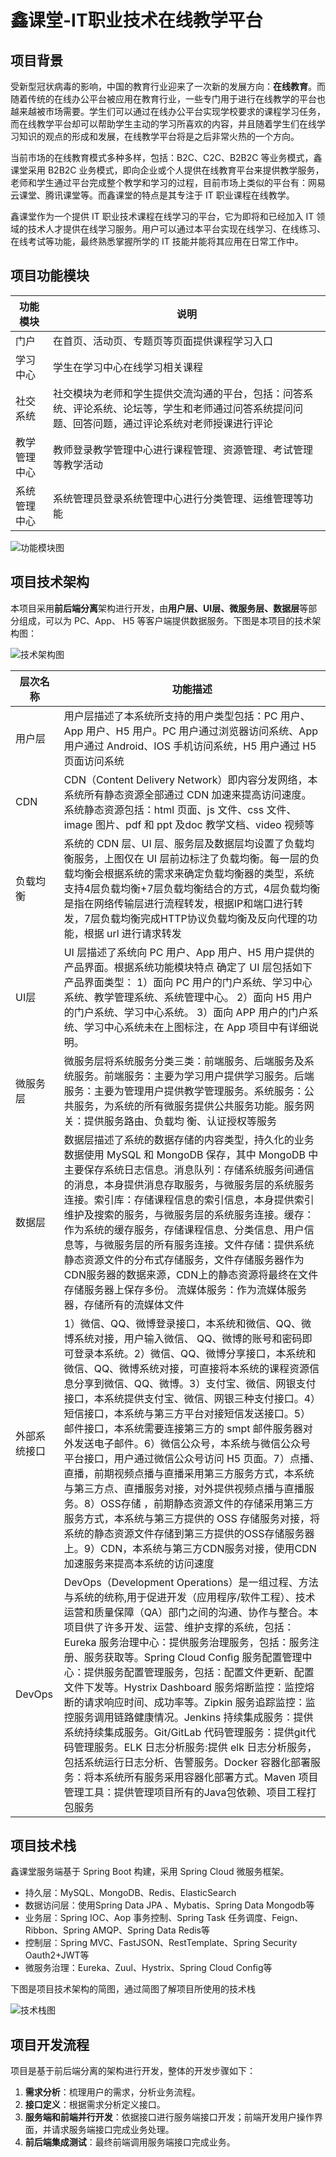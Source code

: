 # 鑫课堂-IT职业技术在线教学平台

## 项目背景

受新型冠状病毒的影响，中国的教育行业迎来了一次新的发展方向：**在线教育**。而随着传统的在线办公平台被应用在教育行业，一些专门用于进行在线教学的平台也越来越被市场需要。学生们可以通过在线办公平台实现学校要求的课程学习任务，而在线教学平台却可以帮助学生主动的学习所喜欢的内容，并且随着学生们在线学习知识的观点的形成和发展，在线教学平台将是之后非常火热的一个方向。

当前市场的在线教育模式多种多样，包括：B2C、C2C、B2B2C 等业务模式，鑫课堂采用 B2B2C 业务模式，即向企业或个人提供在线教育平台来提供教学服务，老师和学生通过平台完成整个教学和学习的过程，目前市场上类似的平台有：网易云课堂、腾讯课堂等。而鑫课堂的特点是其专注于 IT 职业课程在线教学。

鑫课堂作为一个提供 IT 职业技术课程在线学习的平台，它为即将和已经加入 IT 领域的技术人才提供在线学习服务。用户可以通过本平台实现在线学习、在线练习、在线考试等功能，最终熟悉掌握所学的 IT 技能并能将其应用在日常工作中。

## 项目功能模块

| 功能模块 | 说明 |
| --- | --- |
| 门户 | 在首页、活动页、专题页等页面提供课程学习入口 |
| 学习中心 | 学生在学习中心在线学习相关课程 |
| 社交系统 | 社交模块为老师和学生提供交流沟通的平台，包括：问答系统、评论系统、论坛等，学生和老师通过问答系统提问问题、回答问题，通过评论系统对老师授课进行评论 |
| 教学管理中心 | 教师登录教学管理中心进行课程管理、资源管理、考试管理等教学活动 |
| 系统管理中心 | 系统管理员登录系统管理中心进行分类管理、运维管理等功能 |

![功能模块图](/images/功能模块图.png)

## 项目技术架构

本项目采用**前后端分离**架构进行开发，由**用户层、UI层、微服务层、数据层**等部分组成，可以为 PC、App、 H5 等客户端提供数据服务。下图是本项目的技术架构图：

![技术架构图](/images/技术架构图.png)

| 层次名称 | 功能描述 |
| --- | --- |
| 用户层 | 用户层描述了本系统所支持的用户类型包括：PC 用户、App 用户、H5 用户。PC 用户通过浏览器访问系统、App 用户通过 Android、IOS 手机访问系统，H5 用户通过 H5 页面访问系统 |
| CDN | CDN（Content Delivery Network）即内容分发网络，本系统所有静态资源全部通过 CDN 加速来提高访问速度。系统静态资源包括：html 页面、js 文件、css 文件、image 图片、pdf 和 ppt 及doc 教学文档、video 视频等 |
| 负载均衡 | 系统的 CDN 层、UI 层、服务层及数据层均设置了负载均衡服务，上图仅在 UI 层前边标注了负载均衡。每一层的负载均衡会根据系统的需求来确定负载均衡器的类型，系统支持4层负载均衡+7层负载均衡结合的方式，4层负载均衡是指在网络传输层进行流程转发，根据IP和端口进行转发，7层负载均衡完成HTTP协议负载均衡及反向代理的功能，根据 url 进行请求转发 |
| UI层 | UI 层描述了系统向 PC 用户、App 用户、H5 用户提供的产品界面。根据系统功能模块特点 确定了 UI 层包括如下产品界面类型： 1）面向 PC 用户的门户系统、学习中心系统、教学管理系统、系统管理中心。 2）面向 H5 用户的门户系统、学习中心系统。 3）面向 APP 用户的门户系统、学习中心系统未在上图标注，在 App 项目中有详细说明。 |
| 微服务层 | 微服务层将系统服务分类三类：前端服务、后端服务及系统服务。前端服务：主要为学习用户提供学习服务。后端服务：主要为管理用户提供教学管理服务。系统服务：公共服务，为系统的所有微服务提供公共服务功能。服务网关：提供服务路由、负载均 衡、认证授权等服务 |
| 数据层 | 数据层描述了系统的数据存储的内容类型，持久化的业务数据使用 MySQL 和 MongoDB 保存，其中 MongoDB 中主要保存系统日志信息。消息队列：存储系统服务间通信的消息，本身提供消息存取服务，与微服务层的系统服务连接。索引库：存储课程信息的索引信息，本身提供索引维护及搜索的服务，与微服务层的系统服务连接。缓存：作为系统的缓存服务，存储课程信息、分类信息、用户信息等，与微服务层的所有服务连接。文件存储：提供系统静态资源文件的分布式存储服务，文件存储服务器作为CDN服务器的数据来源，CDN上的静态资源将最终在文件存储服务器上保存多份。 流媒体服务：作为流媒体服务器，存储所有的流媒体文件 |
| 外部系统接口 | 1）微信、QQ、微博登录接口，本系统和微信、QQ、微博系统对接，用户输入微信、 QQ、微博的账号和密码即可登录本系统。2）微信、QQ、微博分享接口，本系统和微信、QQ、微博系统对接，可直接将本系统的课程资源信息分享到微信、QQ、微博。3）支付宝、微信、网银支付接口，本系统提供支付宝、微信、网银三种支付接口。4）短信接口，本系统与第三方平台对接短信发送接口。5）邮件接口，本系统需要连接第三方的 smpt 邮件服务器对外发送电子邮件。6）微信公众号，本系统与微信公众号平台接口，用户通过微信公众号访问 H5 页面。7）点播、直播，前期视频点播与直播采用第三方服务方式，本系统与第三方点、直播服务对接，对外提供视频点播与直播服务。8）OSS存储 ，前期静态资源文件的存储采用第三方服务方式，本系统与第三方提供的 OSS 存储服务对接，将系统的静态资源文件存储到第三方提供的OSS存储服务器上。9）CDN，本系统与第三方CDN服务对接，使用CDN加速服务来提高本系统的访问速度 |
| DevOps | DevOps（Development Operations）是一组过程、方法与系统的统称,用于促进开发（应用程序/软件工程）、技术运营和质量保障（QA）部门之间的沟通、协作与整合。本项目供了许多开发、运营、维护支撑的系统，包括：Eureka 服务治理中心：提供服务治理服务，包括：服务注册、服务获取等。Spring Cloud Conﬁg 服务配置管理中心：提供服务配置管理服务，包括：配置文件更新、配置文件下发等。Hystrix Dashboard 服务熔断监控：监控熔断的请求响应时间、成功率等。Zipkin 服务追踪监控：监控服务调用链路健康情况。Jenkins 持续集成服务：提供系统持续集成服务。Git/GitLab 代码管理服务：提供git代码管理服务。ELK 日志分析服务:提供 elk 日志分析服务，包括系统运行日志分析、告警服务。Docker 容器化部署服务：将本系统所有服务采用容器化部署方式。Maven 项目管理工具：提供管理项目所有的Java包依赖、项目工程打包服务 |

## 项目技术栈

鑫课堂服务端基于 Spring Boot 构建，采用 Spring Cloud 微服务框架。

- 持久层：MySQL、MongoDB、Redis、ElasticSearch
- 数据访问层：使用Spring Data JPA 、Mybatis、Spring Data Mongodb等
- 业务层：Spring IOC、Aop 事务控制、Spring Task 任务调度、Feign、Ribbon、Spring AMQP、Spring Data Redis等
- 控制层：Spring MVC、FastJSON、RestTemplate、Spring Security Oauth2+JWT等
- 微服务治理：Eureka、Zuul、Hystrix、Spring Cloud Conﬁg等

下图是项目技术架构的简图，通过简图了解项目所使用的技术栈

![技术栈图](/images/技术栈图.png)

## 项目开发流程

项目是基于前后端分离的架构进行开发，整体的开发步骤如下：

1. **需求分析**：梳理用户的需求，分析业务流程。
2. **接口定义**：根据需求分析定义接口。
3. **服务端和前端并行开发**：依据接口进行服务端接口开发；前端开发用户操作界面，并请求服务端接口完成业务处理。
4. **前后端集成测试**：最终前端调用服务端接口完成业务。
